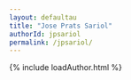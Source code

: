 ```yaml
---
layout: defaultau
title: "Jose Prats Sariol"
authorId: jpsariol
permalink: /jpsariol/
---
```

{% include loadAuthor.html %}
<script>
    $(document).ready(function(){
        showAuthorBio('{{ page.authorId }}');
   });
</script>